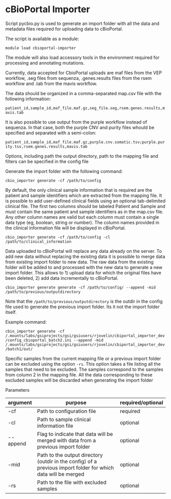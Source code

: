 ﻿# cBioPortal Importer

Script pycbio.py is used to generate an import folder with all the data and metadata files required for uploading data to cBioPortal.

The script is available as a module:

```module load cbioportal-importer```

The module will also load accessory tools in the environment required for processing and annotating mutations.

Currently, data accepted for CbioPortal uploads are maf files from the VEP workflow, .seg files from sequenza, .genes.results files from the rsem workflow and .tab from the mavis workflow.

The data should be organized in a comma-separated map.csv file with the following information:

`patient_id,sample_id,maf_file.maf.gz,seg_file.seg,rsem.genes.results,mavis.tab`

It is also possible to use output from the purple workflow instead of sequenza.
In that case, both the purple CNV and purity files whould be specified and separated with a semi-colon:

`patient_id,sample_id,maf_file.maf.gz,purple.cnv.somatic.tsv;purple.purity.tsv,rsem.genes.results,mavis.tab`


Options, including path the output directory, path to the mapping file and filters can be specified in the config file

Generate the import folder with the following command: 

```cbio_importer generate -cf /path/to/config```


By default, the only clinical sample information that is required are the patient and sample identifiers which are extracted from the mapping file.
It is possible to add user-defined clinical fields using an optional tab-delimited clinical file. The first two columns should be labeled Patient and Sample and must contain the same patient and sample identifiers as in the map.csv file. Any other column names are valid but each column must contain a single data type (eg, boolean, string or number). The column names provided in the clinical information file will be displayed in cBioPortal. 

```cbio_importer generate -cf /path/to/config -cl /path/to/clinical_information```


Data uploaded to cBioPortal will replace any data already on the server. To add new data without replacing the existing data it is possible to merge data from existing import folder to new data. The raw data from the existing folder will be added to and processed with the new data to generate a new import folder. This allows to 1) upload data for which the original files have been deleted, 2) add data incrementally to cBioPortal. 

```cbio_importer generate generate -cf /path/to/config/ --append -mid /path/to/previous/outputdirectory```

Note that the `/path/to/previous/outputdirectory` is the outdir in the config file used to generate the previous import folder. Its it not the import folder itself.

Example command:

```cbio_importer generate -cf /.mounts/labs/gsiprojects/gsi/gsiusers/rjovelin/cbiportal_importer_dev/config_cbioportal_batch2.ini --append -mid /.mounts/labs/gsiprojects/gsi/gsiusers/rjovelin/cbiportal_importer_dev/batch1/out/```


Specific samples from the current mapping file or a previous import folder can be excluded using the option ```-rs```.
This option takes a file listing all the samples that need to be excluded. The samples correspond to the samples from column 2 in the mapping file.
All the data corresponding to these excluded samples will be discarded when generating the import folder


Parameters

| argument | purpose | required/optional                                    |
| ------- | ------- | ------------------------------------------ |
| -cf | Path to configuration file  | required              |
| -cl | Path to sample clinical information file   | optional              |
| --append | Flag to indicate that data will be merged with data from a previous import folder | optional              |
| -mid | Path to the output directory (outdir in the config) of a previous import folder for which data will be merged   | optional              |
| -rs | Path to the file with excluded samples  | optional              |



